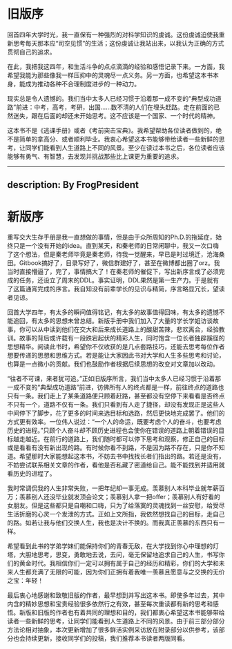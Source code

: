 # 旧版序

回首四年大学时光，我一直保有一种强烈的对科学知识的虔诚。这份虔诚迫使我重新思考每天那本应“司空见惯”的生活；这份虔诚让我站出来，以我认为正确的方式贯彻自己的追求。

在此，我把我这四年，和生活斗争的点点滴滴的经验和感悟记录下来。一方面，我希望我能为那些像我一样压抑中的灵魂尽一点义务。另一方面，也希望这本书本身，能成为推动各种不合理制度进步的一种动力。

现实总是令人遗憾的。我们当中太多人已经习惯于沿着那一成不变的“典型成功道路”前进：中考，高考，考研，出国......数不清的人们在埋头赶路。走在前面的已然迷失，跟在后面的却还未开始思考。这不应该是一个国家、一个时代的精神。

这本书不是《逃课手册》或者《考前突击宝典》。我希望帮助各位读者做到的，绝不是简单的拿高分、或者顺利毕业。我衷心希望这本书能够带给读者一些新鲜的思考，让同学们能看到人生道路上不同的风景。至少在读过本书之后，各位读者应该能够有勇气、有智慧，去发现并挑战那些比上课更为重要的追求。

---
description: By FrogPresident
---

# 新版序

重写交大生存手册是我一直想做的事情，但是由于众所周知的Ph.D.的拖延症，始终只是一个没有开始的idea。直到某天，和秦老师的日常闲聊中，我又一次口嗨了这个想法，但是秦老师毕竟是秦老师，待我一觉醒来，早已是时过境迁，沧海桑田。Gitbook搞好了，目录写好了，微信群建好了，甚至在微博都出圈了orz。我当时直接懵逼了，完了，事情搞大了！在秦老师的催促下，写出新序言成了必须完成的任务，还设立了周末的DDL。事实证明，DDL果然是第一生产力。于是就有了这篇通宵完成的序言。我自知没有前辈学长的见识与精简，序言略显冗长，望读者见谅。

回首大学四年，有太多的瞬间值得铭记，有太多的故事值得回味，有太多的遗憾不能追回，有太多的思想未曾总结。新版手册中我们加入了大量的学长学姐访谈故事，你可以从中读到他们在交大和后来成长道路上的酸甜苦辣，悲欢离合，经验教训。故事的背后或许载有一段跌宕起伏的精彩人生，同时饱含一位长者独辟蹊径的思想精华。阅读此书时，希望你不仅收获的是几点套路技巧，还能去思考每位作者想要传递的思想和思维方式。若是能让大家因此书对大学和人生多些思考和讨论，也算是一点微小的贡献。我们也鼓励作者根据后续思想的改变对文章加以改动。

“往者不可谏，来者犹可追。”正如旧版序所言，我们当中太多人已经习惯于沿着那一成不变的“典型成功道路”前进，彷佛所有人的终点都是一样，前往终点的道路也只有一条。我们走上了某条道路便只顾着赶路，甚至都没有空停下来看看是否终点不只有一个，道路不仅有一条。我们只看到有人走了捷径，却没有发现正是这些人中间停下了脚步，花了更多的时间来选目标和选路，然后更快地完成罢了。他们的方式更有效率。一位伟人说过：“一个人的命运，既要考虑个人的奋斗，也要考虑历史的进程。”只顾个人奋斗却不顾历史进程也会使你在错误的道路上朝着错误的目标越走越近。在前行的道路上，我们随时都可以停下思考和观察，修正自己的目标或是看看有没有新出现的路。有时候你看不到路，不是因为路不存在，只是你不知道。希望那时大家能想起这本书，不妨去书中找找长者们指出的路。若还是没有，不妨尝试联系相关文章的作者，看他是否私藏了密道给自己。能不能找到并适用就看历史的进程了。

我时常调侃我的人生非常失败，一把年纪却一事无成。羡慕别人本科毕业就年薪百万；羡慕别人还没毕业就发顶会论文；羡慕别人拿一把offer；羡慕别人有好看的女朋友。但是这些都只是自嘲和口嗨，只为了给落寞的灵魂找到一丝安慰，给受尽生活折磨的心灵一个发泄的方式。正如上文所指，我依然想找自己的目标，走自己的路。如若让我与他们交换人生，我也是决计不换的。而我真正羡慕的东西只有一样。

希望看到此书的学弟学妹们能保持你们的青春无敌，在大学找到你心中理想的灯塔，大胆地思考，思变，勇敢地去说，去问，毫无保留地追求自己的人生，书写你们的黄金时代。我相信你们一定可以拥有属于自己的经历和精彩，你们的大学和未来人生都充满了无限的可能，因为你们正拥有着我唯一羡慕且愿意与之交换的无价之宝：年轻！

最后衷心地感谢和致敬旧版的作者，最早想到并写出这本书。即使多年过去，其中内含的精妙思想和宝贵经验很多依然行之有效，甚至每次重读都有新的思考和感悟。新版和旧版的作者也有着共同的理想和目的，我们都衷心希望这本书能够带给读者一些新鲜的思考，让同学们能看到人生道路上不同的风景。由于前三部分部分方法论相对抽象，本次更新增加了很多鲜活实例采访放在附录部分以供参考，该部分也会持续更新，接收同学们的投稿，我们推荐本书读者两版同看。


